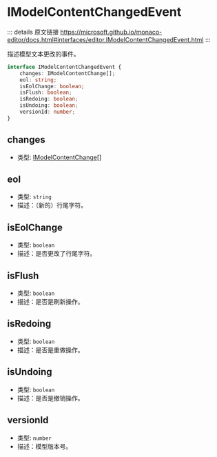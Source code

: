 # IModelContentChangedEvent

<backTop />
        
::: details 原文链接
https://microsoft.github.io/monaco-editor/docs.html#interfaces/editor.IModelContentChangedEvent.html
:::


描述模型文本更改的事件。


```ts
interface IModelContentChangedEvent {
    changes: IModelContentChange[];
    eol: string;
    isEolChange: boolean;
    isFlush: boolean;
    isRedoing: boolean;
    isUndoing: boolean;
    versionId: number;
}
```

## changes
- 类型: [IModelContentChange](/api/editor/IModelContentChange.md)[]
## eol
- 类型: `string`
- 描述：（新的）行尾字符。
## isEolChange
- 类型: `boolean`
- 描述：是否更改了行尾字符。
## isFlush
- 类型: `boolean`
- 描述：是否是刷新操作。
## isRedoing
- 类型: `boolean`
- 描述：是否是重做操作。
## isUndoing
- 类型: `boolean`
- 描述：是否是撤销操作。
## versionId
- 类型: `number`
- 描述：模型版本号。